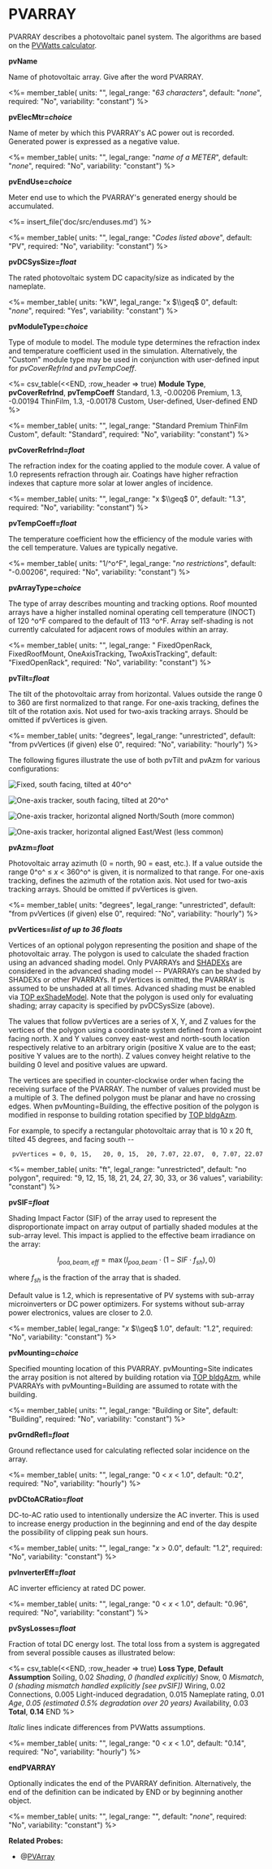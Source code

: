 # PVARRAY

PVARRAY describes a photovoltaic panel system. The algorithms are based on the [PVWatts calculator](http://www.bwilcox.com/BEES/docs/Dobos%20-%20PVWatts%20v5.pdf).

**pvName**

Name of photovoltaic array. Give after the word PVARRAY.

<%= member_table(
units: "",
legal_range: "_63 characters_",
default: "_none_",
required: "No",
variability: "constant")
%>

**pvElecMtr=_choice_**

Name of meter by which this PVARRAY's AC power out is recorded. Generated power is expressed as a negative value.

<%= member_table(
units: "",
legal_range: "_name of a METER_",
default: "_none_",
required: "No",
variability: "constant")
%>

**pvEndUse=_choice_**

Meter end use to which the PVARRAY's generated energy should be accumulated.

<%= insert_file('doc/src/enduses.md') %>

<%= member_table(
units: "",
legal_range: "_Codes listed above_",
default: "PV",
required: "No",
variability: "constant")
%>

**pvDCSysSize=_float_**

The rated photovoltaic system DC capacity/size as indicated by the nameplate.

<%= member_table(
units: "kW",
legal_range: "x $\\geq$ 0",
default: "_none_",
required: "Yes",
variability: "constant")
%>

**pvModuleType=_choice_**

Type of module to model. The module type determines the refraction index and temperature coefficient used in the simulation. Alternatively, the "Custom" module type may be used in conjunction with user-defined input for _pvCoverRefrInd_ and _pvTempCoeff_.

<%= csv_table(<<END, :row_header => true)
**Module Type**, **pvCoverRefrInd**, **pvTempCoeff**
Standard, 1.3, -0.00206
Premium, 1.3, -0.00194
ThinFilm, 1.3, -0.00178
Custom, User-defined, User-defined
END
%>

<%= member_table(
units: "",
legal_range: "Standard Premium ThinFilm Custom",
default: "Standard",
required: "No",
variability: "constant")
%>

**pvCoverRefrInd=_float_**

The refraction index for the coating applied to the module cover. A value of 1.0 represents refraction through air. Coatings have higher refraction indexes that capture more solar at lower angles of incidence.

<%= member_table(
units: "",
legal_range: "x $\\geq$ 0",
default: "1.3",
required: "No",
variability: "constant")
%>

**pvTempCoeff=_float_**

The temperature coefficient how the efficiency of the module varies with the cell temperature. Values are typically negative.

<%= member_table(
units: "1/^o^F",
legal_range: "_no restrictions_",
default: "-0.00206",
required: "No",
variability: "constant")
%>

**pvArrayType=_choice_**

The type of array describes mounting and tracking options. Roof mounted arrays have a higher installed nominal operating cell temperature (INOCT) of 120 ^o^F compared to the default of 113 ^o^F. Array self-shading is not currently calculated for adjacent rows of modules within an array.

<%= member_table(
units: "",
legal_range: " FixedOpenRack, FixedRoofMount, OneAxisTracking, TwoAxisTracking",
default: "FixedOpenRack",
required: "No",
variability: "constant")
%>

**pvTilt=_float_**

The tilt of the photovoltaic array from horizontal. Values outside the range 0 to 360 are first normalized to that range. For one-axis tracking, defines the tilt of the rotation axis. Not used for two-axis tracking arrays. Should be omitted if pvVertices is given.

<%= member_table(
units: "degrees",
legal_range: "unrestricted",
default: "from pvVertices (if given) else 0",
required: "No",
variability: "hourly")
%>

The following figures illustrate the use of both pvTilt and pvAzm for various configurations:

![Fixed, south facing, tilted at 40^o^](../assets/images/pv_fixed.png)

![One-axis tracker, south facing, tilted at 20^o^](../assets/images/pv_tilted_tracker_south.png)

![One-axis tracker, horizontal aligned North/South (more common)](../assets/images/pv_horiz_tracker_south.png)

![One-axis tracker, horizontal aligned East/West (less common)](../assets/images/pv_horiz_tracker_east.png)

**pvAzm=_float_**

Photovoltaic array azimuth (0 = north, 90 = east, etc.). If a value outside the range 0^o^ $\leq$ _x_ $<$ 360^o^ is given, it is normalized to that range. For one-axis tracking, defines the azimuth of the rotation axis. Not used for two-axis tracking arrays. Should be omitted if pvVertices is given.

<%= member_table(
units: "degrees",
legal_range: "unrestricted",
default: "from pvVertices (if given) else 0",
required: "No",
variability: "hourly")
%>

**pvVertices=_list of up to 36 floats_**

Vertices of an optional polygon representing the position and shape of the photovoltaic array. The polygon is used to calculate the shaded fraction using an advanced shading model. Only PVARRAYs and [SHADEXs](#shadex) are considered in the advanced shading model -- PVARRAYs can be shaded by SHADEXs or other PVARRAYs. If pvVertices is omitted, the PVARRAY is assumed to be unshaded at all times. Advanced shading must be enabled via [TOP exShadeModel](#top-model-control-items). Note that the polygon is used only for evaluating shading; array capacity is specified by pvDCSysSize (above).

The values that follow pvVertices are a series of X, Y, and Z values for the vertices of the polygon using a coordinate system defined from a viewpoint facing north. X and Y values convey east-west and north-south location respectively relative to an arbitrary origin (positive X value are to the east; positive Y values are to the north). Z values convey height relative to the building 0 level and positive values are upward.

The vertices are specified in counter-clockwise order when facing the receiving surface of the PVARRAY. The number of values provided must be a multiple of 3. The defined polygon must be planar and have no crossing edges. When pvMounting=Building, the effective position of the polygon is modified in response to building rotation specified by [TOP bldgAzm](#top-general-data-items).

For example, to specify a rectangular photovoltaic array that is 10 x 20 ft, tilted 45 degrees, and facing south --

     pvVertices = 0, 0, 15,   20, 0, 15,  20, 7.07, 22.07,  0, 7.07, 22.07

<%= member_table(
units: "ft",
legal_range: "unrestricted",
default: "no polygon",
required: "9, 12, 15, 18, 21, 24, 27, 30, 33, or 36 values",
variability: "constant")
%>

**pvSIF=_float_**

Shading Impact Factor (SIF) of the array used to represent the disproportionate impact on array output of partially shaded modules at the sub-array level. This impact is applied to the effective beam irradiance on the array:

$$I_{poa,beam,eff} = \max\left(I_{poa,beam}\cdot\left(1-SIF\cdot f_{sh}\right),0\right)$$

where $f_{sh}$ is the fraction of the array that is shaded.

Default value is 1.2, which is representative of PV systems with sub-array microinverters or DC power optimizers. For systems without sub-array power electronics, values are closer to 2.0.

<%= member_table(
legal_range: "_x_ $\\geq$ 1.0",
default: "1.2",
required: "No",
variability: "constant") %>

**pvMounting=_choice_**

Specified mounting location of this PVARRAY. pvMounting=Site indicates the array position is not altered by building rotation via [TOP bldgAzm](#top-general-data-items), while PVARRAYs with pvMounting=Building are assumed to rotate with the building.

<%= member_table(
units: "",
legal_range: "Building or Site",
default: "Building",
required: "No",
variability: "constant")
%>

**pvGrndRefl=_float_**

Ground reflectance used for calculating reflected solar incidence on the array.

<%= member_table(
units: "",
legal_range: "0 $<$ _x_ $<$ 1.0",
default: "0.2",
required: "No",
variability: "hourly")
%>

<!-- Hide
**pvGCR=*float***

Ground coverage ratio is. This is currently unused as array self-shading is not calculated.

  ----------------------------------------------------------------------------------
  **Units**   **Legal Range**         **Default**   **Required**   **Variability**
  ----------- ---------------------   ------------- -------------- -----------------
              0 &lt; *x* $\le$ 1.0    0.4           No             constant
  ----------------------------------------------------------------------------------

-->

**pvDCtoACRatio=_float_**

DC-to-AC ratio used to intentionally undersize the AC inverter. This is used to increase energy production in the beginning and end of the day despite the possibility of clipping peak sun hours.

<%= member_table(
units: "",
legal_range: "_x_ &gt; 0.0",
default: "1.2",
required: "No",
variability: "constant")
%>

**pvInverterEff=_float_**

AC inverter efficiency at rated DC power.

<%= member_table(
units: "",
legal_range: "0 $<$ _x_ $<$ 1.0",
default: "0.96",
required: "No",
variability: "constant")
%>

**pvSysLosses=_float_**

Fraction of total DC energy lost. The total loss from a system is aggregated from several possible causes as illustrated below:

<%= csv_table(<<END, :row_header => true)
**Loss Type**, **Default Assumption**
Soiling, 0.02
_Shading_, _0 (handled explicitly)_
Snow, 0
_Mismatch_, _0 (shading mismatch handled explicitly [see pvSIF])_
Wiring, 0.02
Connections, 0.005
Light-induced degradation, 0.015
Nameplate rating, 0.01
_Age_, _0.05 (estimated 0.5% degradation over 20 years)_
Availability, 0.03
**Total**, **0.14**
END
%>

_Italic_ lines indicate differences from PVWatts assumptions.

<%= member_table(
units: "",
legal_range: "0 $<$ _x_ $<$ 1.0",
default: "0.14",
required: "No",
variability: "hourly")
%>

**endPVARRAY**

Optionally indicates the end of the PVARRAY definition. Alternatively, the end of the definition can be indicated by END or by beginning another object.

<%= member_table(
units: "",
legal_range: "",
default: "_none_",
required: "No",
variability: "constant")
%>

**Related Probes:**

- @[PVArray](#p_pvarray)
